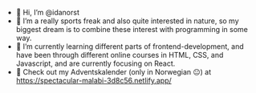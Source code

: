 - 👋 Hi, I’m @idanorst
- 👀 I’m a really sports freak and also quite interested in nature, so my biggest dream is to combine these interest with programming in some way. 
- 🌱 I’m currently learning different parts of frontend-development, and have been through different online courses in HTML, CSS, and Javascript, and are currently focusing on React.
- 🎄 Check out my Adventskalender (only in Norwegian 😐) at https://spectacular-malabi-3d8c56.netlify.app/

<!---
idanorst/idanorst is a ✨ special ✨ repository because its `README.md` (this file) appears on your GitHub profile.
You can click the Preview link to take a look at your changes.
--->
